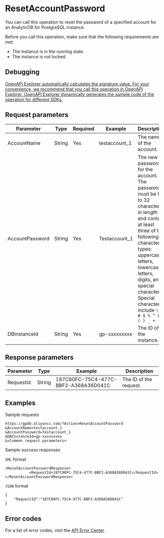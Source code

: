 # ResetAccountPassword

You can call this operation to reset the password of a specified account for an AnalyticDB for PostgreSQL instance.

Before you call this operation, make sure that the following requirements are met:

-   The instance is in the running state.
-   The instance is not locked.

## Debugging

[OpenAPI Explorer automatically calculates the signature value. For your convenience, we recommend that you call this operation in OpenAPI Explorer. OpenAPI Explorer dynamically generates the sample code of the operation for different SDKs.](https://api.aliyun.com/#product=gpdb&api=ResetAccountPassword&type=RPC&version=2016-05-03)

## Request parameters

|Parameter|Type|Required|Example|Description|
|---------|----|--------|-------|-----------|
|AccountName|String|Yes|testaccount\_1|The name of the account. |
|AccountPassword|String|Yes|Testaccount\_1|The new password for the account. The password must be 8 to 32 characters in length and contain at least three of the following character types: uppercase letters, lowercase letters, digits, and special characters. Special characters include `! @ # $ % ^ & * ( ) _ + - =` |
|DBInstanceId|String|Yes|gp-xxxxxxxxx|The ID of the instance. |

## Response parameters

|Parameter|Type|Example|Description|
|---------|----|-------|-----------|
|RequestId|String|187C80FC-75C4-477C-BBF2-A368A36D041C|The ID of the request. |

## Examples

Sample requests

```
https://gpdb.aliyuncs.com/?Action=ResetAccountPassword
&AccountName=testaccount_1
&AccountPassword=Testaccount_1
&DBInstanceId=gp-xxxxxxxxx
&<Common request parameters>
```

Sample success responses

`XML` format

```
<ResetAccountPasswordResponse>
           <RequestId>187C80FC-75C4-477C-BBF2-A368A36D041C</RequestId>
</ResetAccountPasswordResponse>
```

`JSON` format

```
{
    "RequestId":"187C80FC-75C4-477C-BBF2-A368A36D041C"
}
```

## Error codes

For a list of error codes, visit the [API Error Center](https://error-center.alibabacloud.com/status/product/gpdb).

